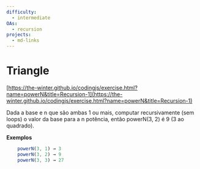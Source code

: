 ```yaml
---
difficulty:
  - intermediate
OAs:
  - recursion
projects:
  - md-links
---
```


# Triangle

[https://the-winter.github.io/codingjs/exercise.html?name=powerN&title=Recursion-1](https://the-winter.github.io/codingjs/exercise.html?name=powerN&title=Recursion-1)

Dada a base e n que são ambas 1 ou mais, computar recursivamente
(sem loops) o valor da base para a n potência, então powerN(3, 2)
é 9 (3 ao quadrado).

__Exemplos__

```js
    powerN(3, 1) → 3
    powerN(3, 2) → 9
    powerN(3, 3) → 27
```
